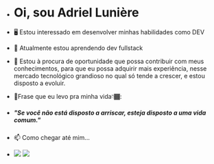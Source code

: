

* #  Oi, sou Adriel Lunière

* 🖥️ Estou interessado em desenvolver minhas habilidades como DEV

* 🌱 Atualmente estou aprendendo dev fullstack

* 💞️ Estou à procura de oportunidade que possa contribuir com meus conhecimentos, para que eu possa adquirir mais experiência, nesse mercado tecnológico grandioso no qual só tende a crescer, e estou disposto a evoluir.

* 📝Frase que eu levo pra minha vida👇🏾: 

* ##### "Se você não está disposto a arriscar, esteja disposto a uma vida comum."

* 📫 Como chegar até mim...

*   <a href="https://www.instagram.com/adrielluniere/" target="_blank"><img src="https://img.shields.io/badge/-Instagram-%23E4405F?style=for-the-badge&logo=instagram&logoColor=white" target="_blank"></a>
    <a href="https://www.linkedin.com/in/adriel-luni%C3%A8re-41b88716a/" target="_blank"><img src="https://img.shields.io/badge/-LinkedIn-%230077B5?style=for-the-badge&logo=linkedin&logoColor=white" target="_blank"></a> 
    </div>